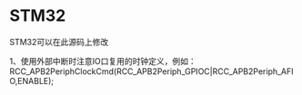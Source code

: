# STM32
STM32可以在此源码上修改

1、使用外部中断时注意IO口复用的时钟定义，例如：RCC_APB2PeriphClockCmd(RCC_APB2Periph_GPIOC|RCC_APB2Periph_AFIO,ENABLE);
